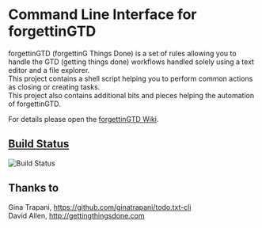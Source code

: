 Command Line Interface for forgettinGTD
================

forgettinGTD (forgettinG Things Done) is a set of rules allowing you to handle the
GTD (getting things done) workflows handled solely using a text editor and a file explorer.  
This project contains a shell script helping you to perform common actions as closing or creating tasks.  
This project also contains additional bits and pieces helping the automation of forgettinGTD. 

For details please open the [forgettinGTD Wiki](https://github.com/forget-it/forgettinGTD-cli/wiki).

[Build Status](https://travis-ci.org/forget-it/forgettinGTD-cli)
------------

![Build Status](https://travis-ci.org/forget-it/forgettinGTD-cli.svg)

Thanks to
---------

Gina Trapani, https://github.com/ginatrapani/todo.txt-cli  
David Allen, http://gettingthingsdone.com  

